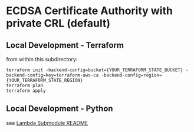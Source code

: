 # ECDSA Certificate Authority with private CRL (default)

## Local Development - Terraform
from within this subdirectory:
```
terraform init -backend-config=bucket={YOUR_TERRAFORM_STATE_BUCKET} -backend-config=key=terraform-aws-ca -backend-config=region={YOUR_TERRAFORM_STATE_REGION}
terraform plan
terraform apply
```

## Local Development - Python
see [Lambda Submodule README](../../modules/terraform-aws-ca-lambda/README.MD)

